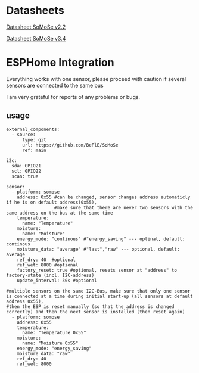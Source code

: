 # Datasheets

[Datasheet SoMoSe v2.2](https://befle.de/Datasheets/SoMoSe_v3_4/Datenblatt_SoMoSe_v2.2.pdf)

[Datasheet SoMoSe v3.4](https://befle.de/Datasheets/SoMoSe_v3_4/Datenblatt_SoMoSe_v3.4.pdf)

# ESPHome Integration

Everything works with one sensor, please proceed with caution if several sensors are connected to the same bus

I am very grateful for reports of any problems or bugs.


## usage

```
external_components: 
  - source:
      type: git
      url: https://github.com/BeFlE/SoMoSe
      ref: main

i2c:
  sda: GPIO21
  scl: GPIO22
  scan: true

sensor: 
  - platform: somose
    address: 0x55 #can be changed, sensor changes address automaticly if he is on default address(0x55),
                  #make sure that there are never two sensors with the same address on the bus at the same time
    temperature:
      name: "Temperature"
    moisture:
      name: "Moisture"
    energy_mode: "continous" #"energy_saving" --- optinal, default: continous
    moisture_data: "average" #"last","raw" --- optional, default: average
    ref_dry: 40  #optional
    ref_wet: 8000 #optional
    factory_reset: true #optional, resets sensor at "address" to factory-state (incl. I2C-address)
    update_interval: 30s #optional

#multiple sensors on the same I2C-Bus, make sure that only one sensor is connected at a time during initial start-up (all sensors at default address 0x55),
#then the ESP is reset manually (so that the address is changed correctly) and then the next sensor is installed (then reset again)
  - platform: somose
    address: 0x55
    temperature:
      name: "Temperature 0x55"
    moisture:
      name: "Moisture 0x55"
    energy_mode: "energy_saving"
    moisture_data: "raw"
    ref_dry: 40
    ref_wet: 8000
```
